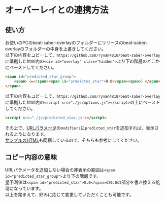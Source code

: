 ﻿# オーバーレイとの連携方法

## 使い方
お使いのPCのbeat-saber-overlayのフォルダーにリリースのbeat-saber-overlayのフォルダーの中身を上書きしてください。  
以下の内容をコピーして、`https://github.com/rynan4818/beat-saber-overlay`に準拠したhtml内の`<div id="overlay" class="hidden">`より下の階層のどこかにペーストしてください。
```html
<span id="predicted_star_group">
    <span>（★</span><span id="predicted_star">0.0</span><span>）</span>
</span>
```
以下の内容もコピーして、`https://github.com/rynan4818/beat-saber-overlay`に準拠したhtml内の`<script src="./js/options.js"></script>`の上にペーストしてください。
```html
<script src="./js/predicted_star.js"></script>
```
その上で、[URLパラメータ](https://github.com/rynan4818/beat-saber-overlay#%E3%82%AA%E3%83%97%E3%82%B7%E3%83%A7%E3%83%B3)の`modifiers`に`predicted_star`を追加すれば、表示されるようになります。  
[サンプルのHTML](sample.html)も同梱しているので、そちらも参考にしてください。  

## コピー内容の意味
URLパラメータを追加しない場合の非表示の範囲は`<span id="predicted_star_group">`より下の階層です。  
星予測値は`<span id="predicted_star">0.0</span>`の`0.0`の部分を書き換える処理になっています。  
以上を踏まえて、好みに応じて変更していただくことも可能です。